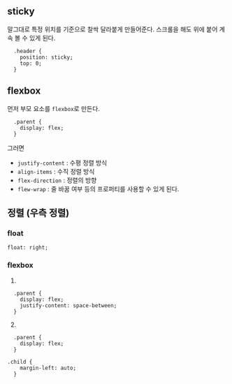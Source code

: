 ## sticky

말그대로 특정 위치를 기준으로 찰싹 달라붙게 만들어준다.
스크롤을 해도 위에 붙어 계속 볼 수 있게 된다.

```{.css}
  .header {
    position: sticky;
    top: 0;
  }
```

## flexbox

먼저 부모 요소를 `flexbox`로 만든다.

```{.css}
  .parent {
    display: flex;
  }
```

그러면

- `justify-content` : 수평 정렬 방식
- `align-items` : 수직 정렬 방식
- `flex-direction` : 정렬의 방향
- `flew-wrap` : 줄 바꿈 여부
  등의 프로퍼티를 사용할 수 있게 된다.

## 정렬 (우측 정렬)

### float

`float: right;`

### flexbox

1.

```{.css}
  .parent {
    display: flex;
    justify-content: space-between;
  }
```

2.

```{.css}
  .parent {
    display: flex;
  }

.child {
    margin-left: auto;
  }
```
